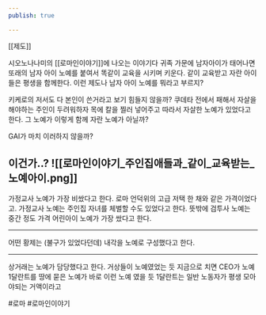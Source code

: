 ```yaml
---
publish: true

---
```

[[제도]]

시오노나나미의 [[로마인이야기]]에 나오는 이야기다
귀족 가문에 남자아이가 태어나면 또래의 남자 아이 노예를 붙여서
똑같이 교육을 시키며 키운다.
같이 교육받고 자란 아이들은 평생을 함께한다.
이런 제도나 남자 아이 노예를 뭐라고 부르지?

키케로의 저서도 다 본인이 쓴거라고 보기 힘들지 않을까?
쿠데타 전에서 패해서 자살을 해야하는 주인이 두려워하자
목에 칼을 찔러 넣어주고 따라서 자살한 노예가 있었다고 한다.
그 노예가 이렇게 함께 자란 노예가 아닐까?

GAI가 마치 이러하지 않을까?

이건가..?
![[로마인이야기_주인집애들과_같이_교육받는_노예아이.png]]
---

가정교사 노예가 가장 비쌌다고 한다. 로마 언덕위의 고급 저택 한 채와 같은 가격이었다고.
가정교사 노예는 주인집 자녀를 체벌할 수도 있었다고 한다.
뜻밖에 검투사 노예는 중간 정도 가격
어린아이 노예가 가장 쌌다고 한다.

---

어떤 황제는 (불구가 있었다던데) 내각을 노예로 구성했다고 한다.

---

상거래는 노예가 담당했다고 한다. 거상들이 노예였었는 듯
지금으로 치면 CEO가 노예
1달란트를 땅에 묻은 노예가 바로 이런 노예 였을 듯
1달란트는 일반 노동자가 평생 모아야되는 거액이라고

#로마 #로마인이야기